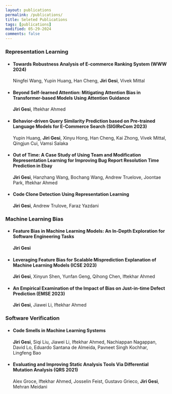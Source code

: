 ```yaml
---
layout: publications
permalink: /publications/
title: Seleted Publications
tags: [publications]
modified: 05-29-2024
comments: false
---
```


### Representation Learning 

* #### Towards Robustness Analysis of E-commerce Ranking System (WWW 2024)
  Ningfei Wang, Yupin Huang, Han Cheng, **Jiri Gesi**, Vivek Mittal

* #### Beyond Self-learned Attention: Mitigating Attention Bias in Transformer-based Models Using Attention Guidance
  **Jiri Gesi**, Iftekhar Ahmed

* #### Behavior-driven Query Similarity Prediction based on Pre-trained Language Models for E-Commerce Search (SIGIReCom 2023)
  Yupin Huang, **Jiri Gesi**, Xinyu Hong, Han Cheng, Kai Zhong, Vivek Mittal, Qingjun Cui, Vamsi Salaka
  
* #### Out of Time: A Case Study of Using Team and Modification Representation Learning for Improving Bug Report Resolution Time Prediction in Ebay
  **Jiri Gesi**, Hanzhang Wang, Bochang Wang, Andrew Truelove, Joontae Park, Iftekhar Ahmed
  
* #### Code Clone Detection Using Representation Learning
  **Jiri Gesi**, Andrew Trulove, Faraz Yazdani
  
### Machine Learning Bias

* #### Feature Bias in Machine Learning Models: An In-Depth Exploration for Software Engineering Tasks
  **Jiri Gesi**

* #### Leveraging Feature Bias for Scalable Misprediction Explanation of Machine Learning Models (ICSE 2023)
  **Jiri Gesi**, Xinyun Shen, Yunfan Geng, Qihong Chen, Iftekhar Ahmed

* #### An Empirical Examination of the Impact of Bias on Just-in-time Defect Prediction (EMSE 2023)
  **Jiri Gesi**, Jiawei Li, Iftekhar Ahmed

### Software Verification

* #### Code Smells in Machine Learning Systems 
  **Jiri Gesi**, Siqi Liu, Jiawei Li, Iftekhar Ahmed, Nachiappan Nagappan, David Lo, Eduardo Santana de Almeida, Pavneet Singh Kochhar, Lingfeng Bao
  
* #### Evaluating and Improving Static Analysis Tools Via Differential Mutation Analysis (QRS 2021)
  Alex Groce, Iftekhar Ahmed, Josselin Feist, Gustavo Grieco, **Jiri Gesi**, Mehran Meidani
